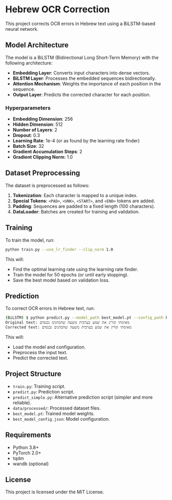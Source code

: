 # Hebrew OCR Correction

This project corrects OCR errors in Hebrew text using a BiLSTM-based neural network.

## Model Architecture

The model is a BiLSTM (Bidirectional Long Short-Term Memory) with the following architecture:

- **Embedding Layer**: Converts input characters into dense vectors.
- **BiLSTM Layer**: Processes the embedded sequences bidirectionally.
- **Attention Mechanism**: Weights the importance of each position in the sequence.
- **Output Layer**: Predicts the corrected character for each position.

### Hyperparameters

- **Embedding Dimension**: 256
- **Hidden Dimension**: 512
- **Number of Layers**: 2
- **Dropout**: 0.3
- **Learning Rate**: 1e-4 (or as found by the learning rate finder)
- **Batch Size**: 32
- **Gradient Accumulation Steps**: 2
- **Gradient Clipping Norm**: 1.0

## Dataset Preprocessing

The dataset is preprocessed as follows:

1. **Tokenization**: Each character is mapped to a unique index.
2. **Special Tokens**: `<PAD>`, `<UNK>`, `<START>`, and `<END>` tokens are added.
3. **Padding**: Sequences are padded to a fixed length (100 characters).
4. **DataLoader**: Batches are created for training and validation.

## Training

To train the model, run:

```bash
python train.py --use_lr_finder --clip_norm 1.0
```

This will:
- Find the optimal learning rate using the learning rate finder.
- Train the model for 50 epochs (or until early stopping).
- Save the best model based on validation loss.

## Prediction

To correct OCR errors in Hebrew text, run:

```bash
(BiLSTM) $ python predict.py --model_path best_model.pt --config_path best_model_config.json --text "מאימתי קורינ את שמע בערבית משעה שהכחנימ נכנסים"
Original text: מאימתי קורינ את שמע בערבית משעה שהכחנימ נכנסים
Corrected text: מאימתי קורין את שמע בערבית משעה שהכהנים נכנסים
```

This will:
- Load the model and configuration.
- Preprocess the input text.
- Predict the corrected text.

## Project Structure

- `train.py`: Training script.
- `predict.py`: Prediction script.
- `predict_simple.py`: Alternative prediction script (simpler and more reliable).
- `data/processed/`: Processed dataset files.
- `best_model.pt`: Trained model weights.
- `best_model_config.json`: Model configuration.

## Requirements

- Python 3.8+
- PyTorch 2.0+
- tqdm
- wandb (optional)

## License

This project is licensed under the MIT License. 
